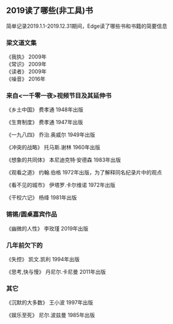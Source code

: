 ## 2019读了哪些(非工具)书
简单记录2019.1.1-2019.12.31期间，Edge读了哪些书和书籍的简要信息   

### 梁文道文集
《我执》  2009年  
《常识》  2009年  
《读者》  2009年  
《噪音》  2016年  

### 来自<一千零一夜>视频节目及其延伸书
《乡土中国》  费孝通  1948年出版  

《生育制度》  费孝通  1947年出版  

《一九八四》  乔治.奥威尔 1949年出版  

《冲突的战略》  托马斯.谢林  1960年出版  

《想象的共同体》  本尼迪克特·安德森  1983年出版  

《观看之道》  约翰.伯格  1972年出版，为了解释同名纪录片中的观点  

《看不见的城市》  伊塔罗.卡尔维诺 1972年出版  

《干校六记》  杨绛  1981年出版  

### 锵锵/圆桌嘉宾作品
《幽微的人性》  李玫瑾  2019年出版  

### 几年前欠下的
《失控》  凯文.凯利  1994年出版  

《思考,快与慢》  丹尼尔.卡尼曼 2011年出版  

### 其它
《沉默的大多数》  王小波  1997年出版  

《娱乐至死》  尼尔.波兹曼  1985年出版  

